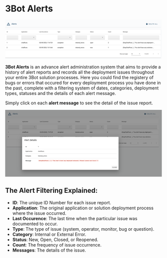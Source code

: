 # 3Bot Alerts

![](img/alert.png)


__3Bot Alerts__ is an advance alert administration system that aims to provide a history of alert reports and records all the deployment issues throughout your entire 3Bot solution processes. Here you could find the registery of bugs or errors that occured for every deployment process you have done in the past, complete with a filtering system of dates, categories, deployment types, statuses and the details of each alert message.

Simply click on each __alert message__ to see the detail of the issue report.

![](img/alert_details.png)

## The Alert Filtering Explained:

- __ID__: The unique ID Number for each issue report.
- __Application__: The original application or solution deployment process where the issue occurred.
- __Last Occurence__: The last time when the particular issue was documented to occur.
- __Type__: The type of issue (system, operator, monitor, bug or question).
- __Category__: Internal or External Error.
- __Status__: New, Open, Closed, or Reopened.
- __Count__: The frequency of issue occurrence.
- __Messages__: The details of the issue.
